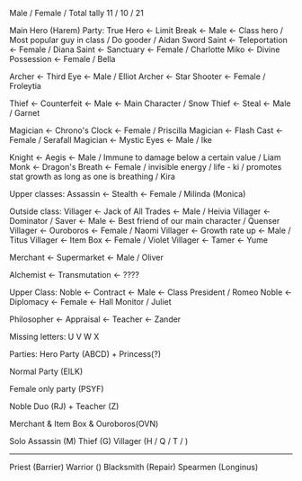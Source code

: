 Male / Female / Total tally
11 / 10 / 21

Main Hero (Harem) Party:
True Hero <- Limit Break <- Male <- Class hero / Most popular guy in class / Do gooder / Aidan
Sword Saint <- Teleportation <- Female / Diana
Saint <- Sanctuary <- Female / Charlotte
Miko <- Divine Possession <- Female / Bella

Archer <- Third Eye <- Male / Elliot
Archer <- Star Shooter <- Female / Froleytia

Thief <- Counterfeit <- Male <- Main Character / Snow
Thief <- Steal <- Male / Garnet

Magician <- Chrono's Clock <- Female / Priscilla
Magician <- Flash Cast <- Female / Serafall
Magician <- Mystic Eyes <- Male / Ike

Knight <- Aegis <- Male / Immune to damage below a certain value / Liam
Monk <- Dragon's Breath <- Female / invisible energy / life - ki / promotes stat growth as long as one is breathing / Kira

Upper classes:
Assassin <- Stealth <- Female / Milinda (Monica)

Outside class:
Villager <- Jack of All Trades <- Male / Heivia
Villager <- Dominator / Saver <- Male <- Best friend of our main character / Quenser
Villager <- Ouroboros <- Female / Naomi
Villager <- Growth rate up <- Male / Titus
Villager <- Item Box <- Female / Violet
Villager <- Tamer <- Yume

Merchant <- Supermarket <- Male / Oliver

Alchemist <- Transmutation <- ????

Upper Class:
Noble <- Contract <- Male <- Class President / Romeo
Noble <- Diplomacy <- Female <- Hall Monitor / Juliet

Philosopher <- Appraisal <- Teacher <- Zander

Missing letters:
U V W X

Parties:
Hero Party (ABCD) + Princess(?)

Normal Party (EILK)

Female only party (PSYF)

Noble Duo (RJ) + Teacher (Z)

Merchant & Item Box & Ouroboros(OVN)

Solo
Assassin (M)
Thief (G)
Villager (H / Q / T / )


-----

Priest (Barrier)
Warrior ()
Blacksmith (Repair)
Spearmen (Longinus)
